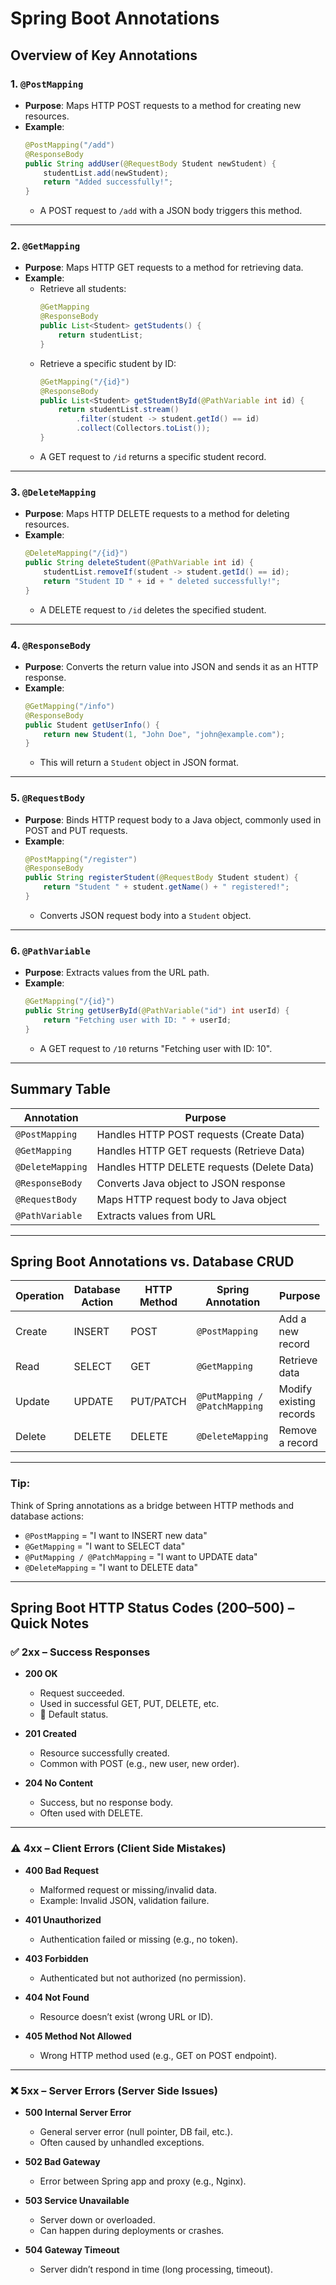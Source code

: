 # Spring Boot Annotations

## Overview of Key Annotations

### 1. `@PostMapping`
- **Purpose**: Maps HTTP POST requests to a method for creating new resources.
- **Example**:
    ```java
    @PostMapping("/add")
    @ResponseBody
    public String addUser(@RequestBody Student newStudent) {
        studentList.add(newStudent);
        return "Added successfully!";
    }
    ```
  - A POST request to `/add` with a JSON body triggers this method.

---

### 2. `@GetMapping`
- **Purpose**: Maps HTTP GET requests to a method for retrieving data.
- **Example**:
    - Retrieve all students:
        ```java
        @GetMapping
        @ResponseBody
        public List<Student> getStudents() {
            return studentList;
        }
        ```
    - Retrieve a specific student by ID:
        ```java
        @GetMapping("/{id}")
        @ResponseBody
        public List<Student> getStudentById(@PathVariable int id) {
            return studentList.stream()
                .filter(student -> student.getId() == id)
                .collect(Collectors.toList());
        }
        ```
    - A GET request to `/id` returns a specific student record.

---

### 3. `@DeleteMapping`
- **Purpose**: Maps HTTP DELETE requests to a method for deleting resources.
- **Example**:
    ```java
    @DeleteMapping("/{id}")
    public String deleteStudent(@PathVariable int id) {
        studentList.removeIf(student -> student.getId() == id);
        return "Student ID " + id + " deleted successfully!";
    }
    ```
    - A DELETE request to `/id` deletes the specified student.

---

### 4. `@ResponseBody`
- **Purpose**: Converts the return value into JSON and sends it as an HTTP response.
- **Example**:
    ```java
    @GetMapping("/info")
    @ResponseBody
    public Student getUserInfo() {
        return new Student(1, "John Doe", "john@example.com");
    }
    ```
    - This will return a `Student` object in JSON format.

---

### 5. `@RequestBody`
- **Purpose**: Binds HTTP request body to a Java object, commonly used in POST and PUT requests.
- **Example**:
    ```java
    @PostMapping("/register")
    @ResponseBody
    public String registerStudent(@RequestBody Student student) {
        return "Student " + student.getName() + " registered!";
    }
    ```
    - Converts JSON request body into a `Student` object.

---

### 6. `@PathVariable`
- **Purpose**: Extracts values from the URL path.
- **Example**:
    ```java
    @GetMapping("/{id}")
    public String getUserById(@PathVariable("id") int userId) {
        return "Fetching user with ID: " + userId;
    }
    ```
    - A GET request to `/10` returns "Fetching user with ID: 10".

---

## Summary Table

| Annotation        | Purpose                              |
|-------------------|--------------------------------------|
| `@PostMapping`    | Handles HTTP POST requests (Create Data) |
| `@GetMapping`     | Handles HTTP GET requests (Retrieve Data) |
| `@DeleteMapping`  | Handles HTTP DELETE requests (Delete Data) |
| `@ResponseBody`   | Converts Java object to JSON response |
| `@RequestBody`    | Maps HTTP request body to Java object |
| `@PathVariable`   | Extracts values from URL             |

---

## Spring Boot Annotations vs. Database CRUD

| Operation | Database Action | HTTP Method | Spring Annotation             | Purpose                      |
|-----------|-----------------|-------------|-------------------------------|------------------------------|
| Create    | INSERT          | POST        | `@PostMapping`               | Add a new record            |
| Read      | SELECT          | GET         | `@GetMapping`                | Retrieve data               |
| Update    | UPDATE          | PUT/PATCH   | `@PutMapping / @PatchMapping`| Modify existing records     |
| Delete    | DELETE          | DELETE      | `@DeleteMapping`             | Remove a record             |

---

### **Tip**:
Think of Spring annotations as a bridge between HTTP methods and database actions:

- `@PostMapping` = "I want to INSERT new data"
- `@GetMapping` = "I want to SELECT data"
- `@PutMapping / @PatchMapping` = "I want to UPDATE data"
- `@DeleteMapping` = "I want to DELETE data"

---

## Spring Boot HTTP Status Codes (200–500) – Quick Notes

### ✅ 2xx – Success Responses

- **200 OK**
  - Request succeeded.
  - Used in successful GET, PUT, DELETE, etc.
  - 🔁 Default status.

- **201 Created**
  - Resource successfully created.
  - Common with POST (e.g., new user, new order).

- **204 No Content**
  - Success, but no response body.
  - Often used with DELETE.

---

### ⚠️ 4xx – Client Errors (Client Side Mistakes)

- **400 Bad Request**
  - Malformed request or missing/invalid data.
  - Example: Invalid JSON, validation failure.

- **401 Unauthorized**
  - Authentication failed or missing (e.g., no token).

- **403 Forbidden**
  - Authenticated but not authorized (no permission).

- **404 Not Found**
  - Resource doesn’t exist (wrong URL or ID).

- **405 Method Not Allowed**
  - Wrong HTTP method used (e.g., GET on POST endpoint).

---

### ❌ 5xx – Server Errors (Server Side Issues)

- **500 Internal Server Error**
  - General server error (null pointer, DB fail, etc.).
  - Often caused by unhandled exceptions.

- **502 Bad Gateway**
  - Error between Spring app and proxy (e.g., Nginx).

- **503 Service Unavailable**
  - Server down or overloaded.
  - Can happen during deployments or crashes.

- **504 Gateway Timeout**
  - Server didn’t respond in time (long processing, timeout).
